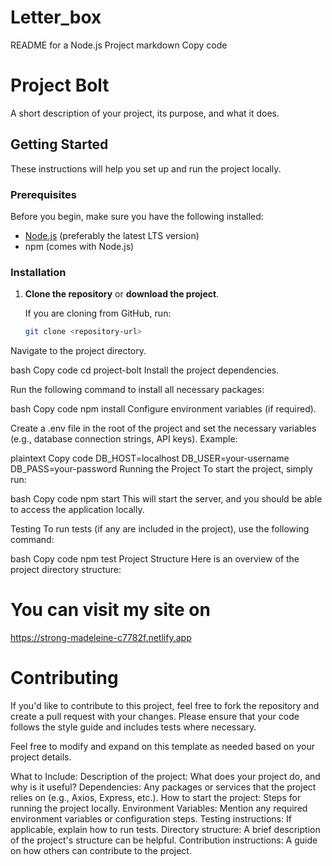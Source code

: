 # Letter_box

README for a Node.js Project
markdown
Copy code
# Project Bolt

A short description of your project, its purpose, and what it does.

## Getting Started

These instructions will help you set up and run the project locally.

### Prerequisites

Before you begin, make sure you have the following installed:

- [Node.js](https://nodejs.org/) (preferably the latest LTS version)
- npm (comes with Node.js)

### Installation

1. **Clone the repository** or **download the project**.

   If you are cloning from GitHub, run:

   ```bash
   git clone <repository-url>
Navigate to the project directory.

bash
Copy code
cd project-bolt
Install the project dependencies.

Run the following command to install all necessary packages:

bash
Copy code
npm install
Configure environment variables (if required).

Create a .env file in the root of the project and set the necessary variables (e.g., database connection strings, API keys). Example:

plaintext
Copy code
DB_HOST=localhost
DB_USER=your-username
DB_PASS=your-password
Running the Project
To start the project, simply run:

bash
Copy code
npm start
This will start the server, and you should be able to access the application locally.

Testing
To run tests (if any are included in the project), use the following command:

bash
Copy code
npm test
Project Structure
Here is an overview of the project directory structure:
# You can visit my site on
https://strong-madeleine-c7782f.netlify.app

# Contributing
If you'd like to contribute to this project, feel free to fork the repository and create a pull request with your changes. Please ensure that your code follows the style guide and includes tests where necessary.

Feel free to modify and expand on this template as needed based on your project details.

What to Include:
Description of the project: What does your project do, and why is it useful?
Dependencies: Any packages or services that the project relies on (e.g., Axios, Express, etc.).
How to start the project: Steps for running the project locally.
Environment Variables: Mention any required environment variables or configuration steps.
Testing instructions: If applicable, explain how to run tests.
Directory structure: A brief description of the project's structure can be helpful.
Contribution instructions: A guide on how others can contribute to the project.

